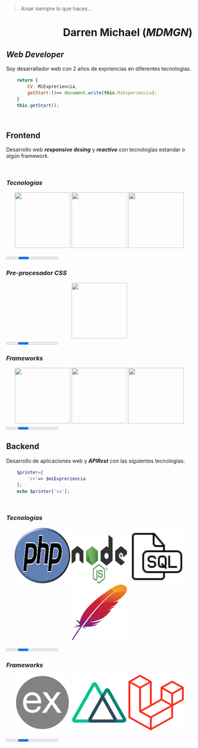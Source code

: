 >Amar siempre lo que haces...
<div align="right">

# Darren Michael (___MDMGN___)

</div>


## ___Web Developer___

Soy desarrallador web con 2 años de expriencias en diferentes tecnologias.

```js
    return {
        CV: MiExpreriencia, 
        getStart:()=> document.write(this.MiExperiencia);
    }
    this.getStart();
````

<br />

## __Frontend__

Desarrollo web ___responsive desing___ y ___reactivo___ con tecnologías estandar o algún framework. 

<br/>

### ___Tecnologías___

<div align="center">

<img src="images/html.svg" width="150" height="150"/>
<img src="images/css.svg" width="150" height="150"/>
<img src="images/js.svg" width="150" height="150"/>

</div>

<progress></progress>
<br />

### ___Pre-procesador CSS___

<div align="center">

<img src="images/sass.svg" width="150" height="150"/>

</div>
<progress></progress>
<br />

### ___Frameworks___

<div align="center">

<img src="images/react.svg" width="150" height="150"/>
<img src="images/vue.svg" width="150" height="150"/>
<img src="images/tailwind.png" width="150" height="150"/>

</div>
<progress></progress>
<br />

## __Backend__

Desarrollo de aplicaciones web y ___APIRest___ con las siguientes tecnologías:

```php
    $printer=[
        'cv'=> $miExpreriencia
    ];
    echo $printer['cv'];
```

<br/>

### ___Tecnologías___

<div align="center">

<img src="images/php.svg" width="150" height="150"/>
<img src="images/node.png" width="150" height="130"/>
<img src="images/sql.svg" width="150" height="150"/>
<img src="images/apache.svg" width="150" height="150"/>

</div>

<progress></progress>
<br />

### ___Frameworks___

<div align="center">

<img src="images/express.png" width="150" height="150"/>
<img src="images/nuxt.png" width="150" height="150"/>
<img src="images/laravel.png" width="150" height="150"/>

</div>

<progress></progress>